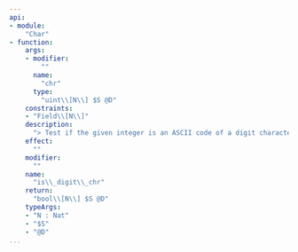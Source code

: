 ```yaml
---
api:
- module:
    "Char"
- function:
    args:
    - modifier:
        ""
      name:
        "chr"
      type:
        "uint\\[N\\] $S @D"
    constraints:
    - "Field\\[N\\]"
    description:
      "> Test if the given integer is an ASCII code of a digit character."
    effect:
      ""
    modifier:
      ""
    name:
      "is\\_digit\\_chr"
    return:
      "bool\\[N\\] $S @D"
    typeArgs:
    - "N : Nat"
    - "$S"
    - "@D"
...
```

